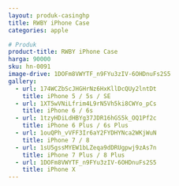 ```yaml
---
layout: produk-casinghp
title: RWBY iPhone Case
categories: apple

# Produk
product-title: RWBY iPhone Case
harga: 90000
sku: hn-0091
image-drive: 1DOFm8VWYTF_n9FYu3zIV-6OHDnuFs2S5
gallery:
  - url: 174WCZbScJHGHrNz6HxKllDcQUy2lntDt
    title: iPhone 5 / 5s / SE
  - url: 1XT5wVNiLfrim4L9rN5Vh5ki8CWYo_pCs
    title: iPhone 6 / 6s
  - url: 1tzyHDiLdHBYg37JDR16hGS5k_OQ1Pf2c
    title: iPhone 6 Plus / 6s Plus
  - url: 1ouQPh_vVFF3Ir6aY2FYDHYNca2WKjWuN
    title: iPhone 7 / 8
  - url: 1sU5gssMYEW1bLZeqa9dDRUgpwj9zAs7n
    title: iPhone 7 Plus / 8 Plus
  - url: 1DOFm8VWYTF_n9FYu3zIV-6OHDnuFs2S5
    title: iPhone X
---
```

